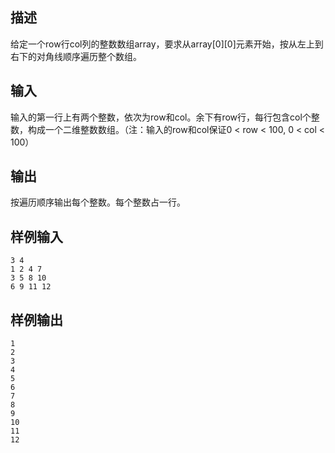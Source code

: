 ## 描述


给定一个row行col列的整数数组array，要求从array[0][0]元素开始，按从左上到右下的对角线顺序遍历整个数组。

## 输入


输入的第一行上有两个整数，依次为row和col。余下有row行，每行包含col个整数，构成一个二维整数数组。（注：输入的row和col保证0 < row < 100, 0 < col < 100）

## 输出


按遍历顺序输出每个整数。每个整数占一行。

## 样例输入


```
3 4
1 2 4 7
3 5 8 10
6 9 11 12
```


## 样例输出


```
1
2
3
4
5
6
7
8
9
10
11
12
```


